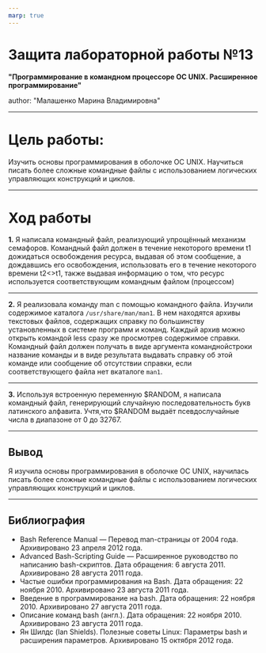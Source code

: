 ```yaml
---
marp: true
---
```


# Защита лабораторной работы №13
 **"Программирование в командном процессоре ОС UNIX. Расширенное программирование"**

author: "Малашенко Марина Владимировна"

- - -

# Цель работы:

Изучить основы программирования в оболочке ОС UNIX. Научиться писать более сложные командные файлы с использованием логических управляющих конструкций и циклов.

- - -

# Ход работы

**1.** Я написала командный файл, реализующий упрощённый механизм семафоров. Командный файл должен в течение некоторого времени t1 дожидаться освобождения ресурса, выдавая об этом сообщение, а дождавшись его освобождения, использовать его в течение некоторого времени t2<>t1, также выдавая информацию о том, что ресурс используется соответствующим командным файлом (процессом)

- - -

**2.** Я реализовала команду man с помощью командного файла. Изучили содержимое каталога ```/usr/share/man/man1```. В нем находятся архивы текстовых файлов, содержащих справку по большинству установленных в системе программ и команд. Каждый архив можно открыть командой less сразу же просмотрев содержимое справки. Командный файл должен получать в виде аргумента команднойстроки название команды и в виде результата выдавать справку об этой команде или сообщение об отсутствии справки, если соответствующего файла нет вкаталоге ```man1```.

- - -

**3.** Используя встроенную переменную $RANDOM, я написала командный файл, генерирующий случайную последовательность букв латинского алфавита. Учтя,что $RANDOM выдаёт псевдослучайные числа в диапазоне от 0 до 32767.

- - -

## Вывод
Я изучила основы программирования в оболочке ОС UNIX, научилась писать более сложные командные файлы с использованием логических управляющих конструкций и циклов.

- - -

## Библиография

- Bash Reference Manual — Перевод man-страницы от 2004 года. Архивировано 23 апреля 2012 года.
- Advanced Bash-Scripting Guide — Расширенное руководство по написанию bash-скриптов. Дата обращения: 6 августа 2011. Архивировано 28 августа 2011 года.
- Частые ошибки программирования на Bash. Дата обращения: 22 ноября 2010. Архивировано 23 августа 2011 года.
- Введение в программирование на bash. Дата обращения: 22 ноября 2010. Архивировано 27 августа 2011 года.
- Описание команд bash (англ.). Дата обращения: 22 ноября 2010. Архивировано 23 августа 2011 года.
- Ян Шилдс (Ian Shields). Полезные советы Linux: Параметры bash и расширения параметров. Архивировано 15 октября 2012 года.



